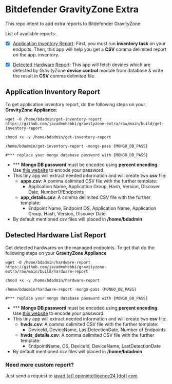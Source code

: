 # Bitdefender GravityZone Extra
This repo intent to add extra reports to Bitdefender GravityZone

List of available reports:
- [x] [Application Inventory Report](#application-inventory-report): First, you must run **inventory task** on your endpoits. Then, this app will help you get a **CSV** comma delimited report on the app. inventory.
- [x] [Detected Hardware Report](#detected-hardware-list-report): This app will fetch devices which are detected by GravityZone **device control** module from database & write the result in **CSV** comma delimited file.


## Application Inventory Report
To get application inventory report, do the following steps on your **GravityZone Appliance**:
```
wget -O /home/bdadmin/get-inventory-report  https://github.com/javadmohebbi/gravityzone-extra/raw/main/build/get-inventory-report

chmod +x -v /home/bdadmin/get-inventory-report

/home/bdadmin/get-inventory-report -mongo-pass {MONGO_DB_PASS}

#*** replace your mongo database password with {MONGO_DB_PASS}

```
- *** **Mongo DB password** must be encoded using **percent encoding**. Use [this website](https://www.url-encode-decode.com/) to encode your password.
- This tiny app will extract needed information and will create two **csv** file:
  - **apps.csv**: A comma delimited CSV file with the further template:
    - Application Name, Application Group, Hash, Version, Discover Date, NumberOfEndpoints
  - **app_details.csv**: A comma delimited CSV file with the further template:
    - Endpoint Name, Endpoint OS, Application Name, Application Group, Hash, Version, Discover Date
- By default mentioned csv files will placed in **/home/bdadmin**


## Detected Hardware List Report
Get detected hardwares on the managed endpoints. To get that do the following steps on your **GravityZone Appliance**
```
wget -O /home/bdadmin/hardware-report  https://github.com/javadmohebbi/gravityzone-extra/raw/main/build/hardware-report

chmod +x -v /home/bdadmin/hardware-report

/home/bdadmin/hardware-report -mongo-pass {MONGO_DB_PASS}

#*** replace your mongo database password with {MONGO_DB_PASS}

```
- *** **Mongo DB password** must be encoded using **percent encoding**. Use [this website](https://www.url-encode-decode.com/) to encode your password.
- This tiny app will extract needed information and will create two **csv** file:
  - **hwds.csv**: A comma delimited CSV file with the further template:
    - DeviceId, DeviceName, LastDetectionDate, Number of Endpoints
  - **hwds_details.csv**: A comma delimited CSV file with the further template:
    - EndpointName, OS, DeviceId, DeviceName, LastDetectionDate
- By default mentioned csv files will placed in **/home/bdadmin**



### Need more custom report?
Just send a request to [javad [at] openintelligence24 [dot] com](mailto:javad@openintelligence24.com)